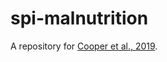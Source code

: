 # spi-malnutrition
A repository for [Cooper et al., 2019](https://doi.org/10.1073/pnas.1905228116).
